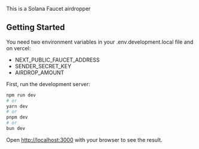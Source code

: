 This is a Solana Faucet airdropper

## Getting Started

You need two environment variables in your .env.development.local file and on vercel:
- NEXT_PUBLIC_FAUCET_ADDRESS
- SENDER_SECRET_KEY
- AIRDROP_AMOUNT

First, run the development server:

```bash
npm run dev
# or
yarn dev
# or
pnpm dev
# or
bun dev
```

Open [http://localhost:3000](http://localhost:3000) with your browser to see the result.

